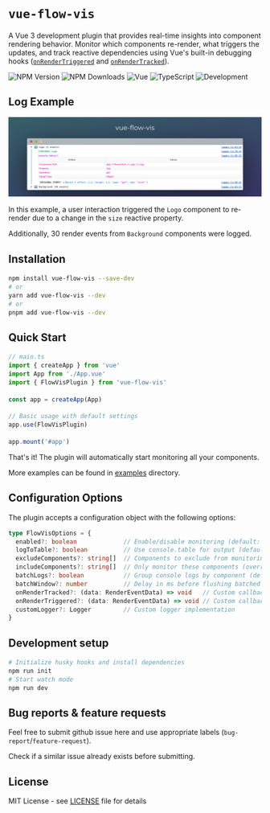 # `vue-flow-vis`

A Vue 3 development plugin that provides real-time insights into component rendering behavior. Monitor which components re-render, what triggers the updates, and track reactive dependencies using Vue's built-in debugging hooks ([`onRenderTriggered`](https://vuejs.org/api/composition-api-lifecycle.html#onrendertriggered) and [`onRenderTracked`](https://vuejs.org/api/composition-api-lifecycle.html#onrendertracked)).

![NPM Version](https://img.shields.io/npm/v/vue-flow-vis?style=for-the-badge)
![NPM Downloads](https://img.shields.io/npm/dw/vue-flow-vis?style=for-the-badge&color=orange)
![Vue](https://img.shields.io/badge/Vue-3.x-brightgreen.svg?style=for-the-badge&color=41B883)
![TypeScript](https://img.shields.io/badge/TypeScript-5.x-blue.svg?style=for-the-badge)
![Development](https://img.shields.io/badge/Environment-Development_Only-red.svg?style=for-the-badge)



## Log Example

![image info](./static/README_screen.png)

In this example, a user interaction triggered the `Logo` component to re-render due to a change in the `size` reactive property.

Additionally, 30 render events from `Background` components were logged.

## Installation

```bash
npm install vue-flow-vis --save-dev
# or
yarn add vue-flow-vis --dev
# or
pnpm add vue-flow-vis --dev
```

## Quick Start

```typescript
// main.ts
import { createApp } from 'vue'
import App from './App.vue'
import { FlowVisPlugin } from 'vue-flow-vis'

const app = createApp(App)

// Basic usage with default settings
app.use(FlowVisPlugin)

app.mount('#app')
```

That's it! The plugin will automatically start monitoring all your components.

More examples can be found in [examples](./examples) directory.

## Configuration Options

The plugin accepts a configuration object with the following options:

```typescript
type FlowVisOptions = {
  enabled?: boolean             // Enable/disable monitoring (default: true)
  logToTable?: boolean          // Use console.table for output (default: false)
  excludeComponents?: string[]  // Components to exclude from monitoring
  includeComponents?: string[]  // Only monitor these components (overrides exclude)
  batchLogs?: boolean           // Group console logs by component (default: true)
  batchWindow?: number          // Delay in ms before flushing batched logs (default: 500)
  onRenderTracked?: (data: RenderEventData) => void   // Custom callback for tracked events
  onRenderTriggered?: (data: RenderEventData) => void // Custom callback for triggered events
  customLogger?: Logger         // Custom logger implementation
}
```

## Development setup
```bash
# Initialize husky hooks and install dependencies
npm run init
# Start watch mode
npm run dev
```

## Bug reports & feature requests
Feel free to submit github issue here and use appropriate labels (`bug-report`/`feature-request`).

Check if a similar issue already exists before submitting.

## License

MIT License - see [LICENSE](./LICENSE) file for details